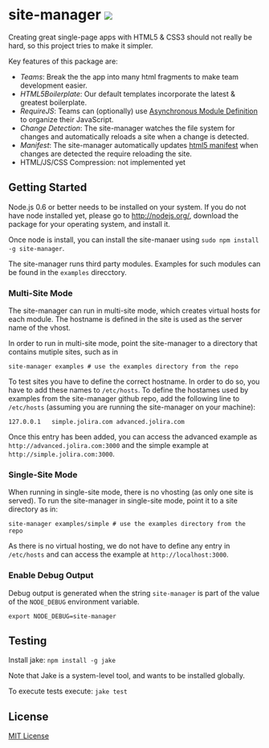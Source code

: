 site-manager [<img src="https://secure.travis-ci.org/jolira/site-manager.png" />](http://travis-ci.org/#!/jolira/site-manager)
========================================

Creating great single-page apps with HTML5 & CSS3 should not really be hard, so this project tries to make it simpler.

Key features of this package are:

* _Teams_: Break the the app into many html fragments to make team development easier.
* _HTML5Boilerplate_: Our default templates incorporate the latest & greatest boilerplate.
* _RequireJS_: Teams can (optionally) use [Asynchronous Module Definition](https://github.com/amdjs/amdjs-api/wiki/AMD)
  to organize their JavaScript.
* _Change Detection_: The site-manager watches the file system for changes and automatically reloads a site when a
  change is detected.
* _Manifest_: The site-manager automatically updates [html5
  manifest](http://www.html5rocks.com/en/tutorials/appcache/beginner/) when changes are detected the require reloading
  the site.
* HTML/JS/CSS Compression: not implemented yet

Getting Started
-----------------

Node.js 0.6 or better needs to be installed on your system. If you do not have node installed yet, please go to
http://nodejs.org/, download the package for your operating system, and install it.

Once node is install, you can install the site-manaer using `sudo npm install -g site-manager`.

The site-manager runs third party modules. Examples for such modules can be found in the `examples` direcctory.

### Multi-Site Mode

The site-manager can run in multi-site mode, which creates virtual hosts for each module. The hostname is defined in
the site is used as the server name of the vhost.

In order to run in multi-site mode, point the site-manager to a directory that contains mutiple sites, such as in

```
site-manager examples # use the examples directory from the repo
```

To test sites you have to define the correct hostname. In order to do so, you have to add these names to `/etc/hosts`.
To define the hostames used by examples from the site-manager github repo, add the following line to `/etc/hosts`
(assuming you are running the site-manager on your machine):

```
127.0.0.1	simple.jolira.com advanced.jolira.com
```

Once this entry has been added, you can access the advanced example as `http://advanced.jolira.com:3000` and the simple
example at `http://simple.jolira.com:3000`.

### Single-Site Mode

When running in single-site mode, there is no vhosting (as only one site is served). To run the site-manager in
single-site mode, point it to a site directory as in:

```
site-manager examples/simple # use the examples directory from the repo
```

As there is no virtual hosting, we do not have to define any entry in `/etc/hosts` and can access the example at
`http://localhost:3000`.

### Enable Debug Output

Debug output is generated when the string `site-manager` is part of the value of the ``NODE_DEBUG`` environment
variable.

```
export NODE_DEBUG=site-manager
```

Testing
-----------------

Install jake: `npm install -g jake`

Note that Jake is a system-level tool, and wants to be installed globally.

To execute tests execute: `jake test`

License
-----------------

[MIT License](https://raw.github.com/jolira/site-manager/master/LICENSE.txt)

